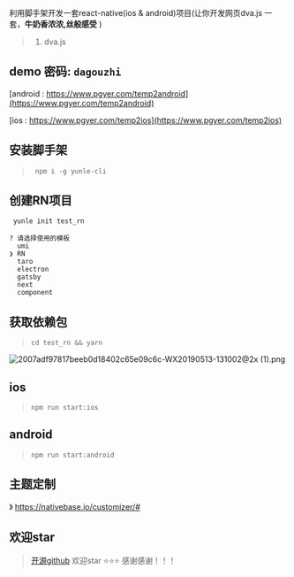 利用脚手架开发一套react-native(ios & android)项目(让你开发网页dva.js 一套，**牛奶香浓浓,丝般感受** )
> 1. dva.js
>
>
>

## demo 密码: `dagouzhi`
[android : https://www.pgyer.com/temp2android](https://www.pgyer.com/temp2android)

[ios : https://www.pgyer.com/temp2ios](https://www.pgyer.com/temp2ios)


## 安装脚手架
> ` npm i -g yunle-cli`

## 创建RN项目
```
 yunle init test_rn

? 请选择使用的模板
  umi
❯ RN
  taro
  electron
  gatsby
  next
  component

```
## 获取依赖包
> `cd test_rn && yarn`

![2007adf97817beeb0d18402c65e09c6c-WX20190513-131002@2x (1).png](http://micro-assests.oss-cn-beijing.aliyuncs.com/2007adf97817beeb0d18402c65e09c6c-WX20190513-131002%402x%20(1).png)

## ios
> `npm run start:ios`

## android
> `npm run start:android`
>

## 主题定制
》 https://nativebase.io/customizer/#

## 欢迎star
> [开源github](https://github.com/YunLe-CLI/yunle-template-RN) 欢迎star ⭐⭐⭐ 感谢感谢！！！
>